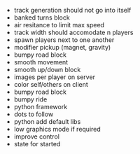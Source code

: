 * track generation should not go into itself
* banked turns block
* air resitance to limit max speed
* track width should accomodate n players
* spawn players next to one another
* modifier pickup (magnet, gravity)
* bumpy road block
* smooth movement
* smooth up/down block
* images per player on server
* color self/others on client
* bumpy road block
* bumpy ride
* python framework
* dots to follow
* python add default libs
* low graphics mode if required
* improve control
* state for started
